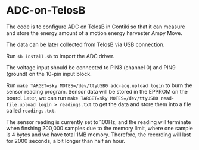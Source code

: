 # ADC-on-TelosB
The code is to configure ADC on TelosB in Contiki so that it can measure and store the energy amount of a motion energy harvester Ampy Move.

The data can be later collected from TelosB via USB connection.

Run `sh install.sh` to import the ADC driver.

The voltage input should be connected to PIN3 (channel 0) and PIN9 (ground) on the 10-pin input block.

Run `make TARGET=sky MOTES=/dev/ttyUSB0 adc-acq.upload login` to burn the sensor reading program. Sensor data will be stored in the EPPROM on the board. Later, we can run `make TARGET=sky MOTES=/dev/ttyUSB0 read-file.upload login > readings.txt` to get the data and store them into a file called `readings.txt`.

The sensor reading is currently set to 100Hz, and the reading will terminate when finshing 200,000 samples due to the memory limit, where one sample is 4 bytes and we have total 1MB memory. Therefore, the recording will last for 2000 seconds, a bit longer than half an hour.
